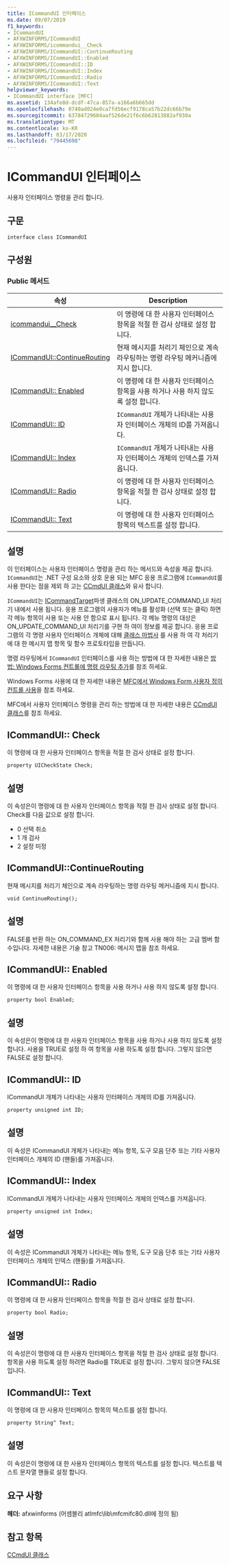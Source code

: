```yaml
---
title: ICommandUI 인터페이스
ms.date: 09/07/2019
f1_keywords:
- ICommandUI
- AFXWINFORMS/ICommandUI
- AFXWINFORMS/icommandui__Check
- AFXWINFORMS/ICommandUI::ContinueRouting
- AFXWINFORMS/ICommandUI::Enabled
- AFXWINFORMS/ICommandUI::ID
- AFXWINFORMS/ICommandUI::Index
- AFXWINFORMS/ICommandUI::Radio
- AFXWINFORMS/ICommandUI::Text
helpviewer_keywords:
- ICommandUI interface [MFC]
ms.assetid: 134afe8d-dcdf-47ca-857a-a166a6b665dd
ms.openlocfilehash: 0740ad024e0ca7fd56ecf9178ca57b22dc66b79e
ms.sourcegitcommit: 63784729604aaf526de21f6c6b62813882af930a
ms.translationtype: MT
ms.contentlocale: ko-KR
ms.lasthandoff: 03/17/2020
ms.locfileid: "79445698"
---
```

# <a name="icommandui-interface"></a>ICommandUI 인터페이스

사용자 인터페이스 명령을 관리 합니다.

## <a name="syntax"></a>구문

```
interface class ICommandUI
```

## <a name="members"></a>구성원

### <a name="public-methods"></a>Public 메서드

|속성|Description|
|----------|-----------------|
|[icommandui__Check](#check)|이 명령에 대 한 사용자 인터페이스 항목을 적절 한 검사 상태로 설정 합니다.|
|[ICommandUI::ContinueRouting](#continuerouting)|현재 메시지를 처리기 체인으로 계속 라우팅하는 명령 라우팅 메커니즘에 지시 합니다.|
|[ICommandUI:: Enabled](#enabled)|이 명령에 대 한 사용자 인터페이스 항목을 사용 하거나 사용 하지 않도록 설정 합니다.|
|[ICommandUI:: ID](#id)|`ICommandUI` 개체가 나타내는 사용자 인터페이스 개체의 ID를 가져옵니다.|
|[ICommandUI:: Index](#index)|`ICommandUI` 개체가 나타내는 사용자 인터페이스 개체의 인덱스를 가져옵니다.|
|[ICommandUI:: Radio](#radio)|이 명령에 대 한 사용자 인터페이스 항목을 적절 한 검사 상태로 설정 합니다.|
|[ICommandUI:: Text](#text)|이 명령에 대 한 사용자 인터페이스 항목의 텍스트를 설정 합니다.|

## <a name="remarks"></a>설명

이 인터페이스는 사용자 인터페이스 명령을 관리 하는 메서드와 속성을 제공 합니다. `ICommandUI`는 .NET 구성 요소와 상호 운용 되는 MFC 응용 프로그램에 `ICommandUI`를 사용 한다는 점을 제외 하 고는 [CCmdUI 클래스](../../mfc/reference/ccmdui-class.md)와 유사 합니다.

`ICommandUI`는 [ICommandTarget](../../mfc/reference/icommandtarget-interface.md)파생 클래스의 ON_UPDATE_COMMAND_UI 처리기 내에서 사용 됩니다. 응용 프로그램의 사용자가 메뉴를 활성화 (선택 또는 클릭) 하면 각 메뉴 항목이 사용 또는 사용 안 함으로 표시 됩니다. 각 메뉴 명령의 대상은 ON_UPDATE_COMMAND_UI 처리기를 구현 하 여이 정보를 제공 합니다. 응용 프로그램의 각 명령 사용자 인터페이스 개체에 대해 [클래스 마법사](mfc-class-wizard.md) 를 사용 하 여 각 처리기에 대 한 메시지 맵 항목 및 함수 프로토타입을 만듭니다.

명령 라우팅에서 `ICommandUI` 인터페이스를 사용 하는 방법에 대 한 자세한 내용은 [방법: Windows Forms 컨트롤에 명령 라우팅 추가](../../dotnet/how-to-add-command-routing-to-the-windows-forms-control.md)를 참조 하세요.

Windows Forms 사용에 대 한 자세한 내용은 [MFC에서 Windows Form 사용자 정의 컨트롤 사용](../../dotnet/using-a-windows-form-user-control-in-mfc.md)을 참조 하세요.

MFC에서 사용자 인터페이스 명령을 관리 하는 방법에 대 한 자세한 내용은 [CCmdUI 클래스](../../mfc/reference/ccmdui-class.md)를 참조 하세요.

## <a name="check"></a>ICommandUI:: Check

이 명령에 대 한 사용자 인터페이스 항목을 적절 한 검사 상태로 설정 합니다.

```
property UICheckState Check;
```

## <a name="remarks"></a>설명

이 속성은이 명령에 대 한 사용자 인터페이스 항목을 적절 한 검사 상태로 설정 합니다. Check를 다음 값으로 설정 합니다.
- 0 선택 취소
- 1 개 검사
- 2 설정 미정

## <a name="continuerouting"></a>ICommandUI::ContinueRouting

현재 메시지를 처리기 체인으로 계속 라우팅하는 명령 라우팅 메커니즘에 지시 합니다.

```
void ContinueRouting();
```

## <a name="remarks"></a>설명

FALSE를 반환 하는 ON_COMMAND_EX 처리기와 함께 사용 해야 하는 고급 멤버 함수입니다. 자세한 내용은 기술 참고 TN006: 메시지 맵을 참조 하세요.

## <a name="enabled"></a>ICommandUI:: Enabled

이 명령에 대 한 사용자 인터페이스 항목을 사용 하거나 사용 하지 않도록 설정 합니다.

```
property bool Enabled;
```

## <a name="remarks"></a>설명

이 속성은이 명령에 대 한 사용자 인터페이스 항목을 사용 하거나 사용 하지 않도록 설정 합니다. 사용을 TRUE로 설정 하 여 항목을 사용 하도록 설정 합니다. 그렇지 않으면 FALSE로 설정 합니다.

## <a name="id"></a>ICommandUI:: ID

ICommandUI 개체가 나타내는 사용자 인터페이스 개체의 ID를 가져옵니다.

```
property unsigned int ID;
```

## <a name="remarks"></a>설명

이 속성은 ICommandUI 개체가 나타내는 메뉴 항목, 도구 모음 단추 또는 기타 사용자 인터페이스 개체의 ID (핸들)를 가져옵니다.

## <a name="index"></a>ICommandUI:: Index

ICommandUI 개체가 나타내는 사용자 인터페이스 개체의 인덱스를 가져옵니다.

```
property unsigned int Index;
```

## <a name="remarks"></a>설명

이 속성은 ICommandUI 개체가 나타내는 메뉴 항목, 도구 모음 단추 또는 기타 사용자 인터페이스 개체의 인덱스 (핸들)를 가져옵니다.

## <a name="radio"></a>ICommandUI:: Radio

이 명령에 대 한 사용자 인터페이스 항목을 적절 한 검사 상태로 설정 합니다.

```
property bool Radio;
```

## <a name="remarks"></a>설명

이 속성은이 명령에 대 한 사용자 인터페이스 항목을 적절 한 검사 상태로 설정 합니다. 항목을 사용 하도록 설정 하려면 Radio를 TRUE로 설정 합니다. 그렇지 않으면 FALSE입니다.

## <a name="text"></a>ICommandUI:: Text

이 명령에 대 한 사용자 인터페이스 항목의 텍스트를 설정 합니다.

```
property String^ Text;
```

## <a name="remarks"></a>설명

이 속성은이 명령에 대 한 사용자 인터페이스 항목의 텍스트를 설정 합니다. 텍스트를 텍스트 문자열 핸들로 설정 합니다.

## <a name="requirements"></a>요구 사항

**헤더:** afxwinforms (어셈블리 atlmfc\lib\mfcmifc80.dll에 정의 됨)

## <a name="see-also"></a>참고 항목

[CCmdUI 클래스](../../mfc/reference/ccmdui-class.md)

